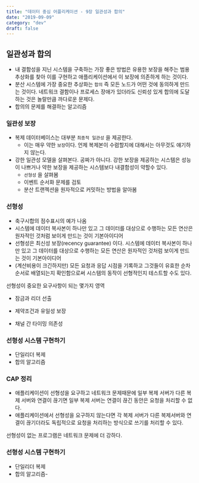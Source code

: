 ```yaml
---
title: "데이터 중심 어플리케이션 - 9장 일관성과 합의"
date: "2019-09-09"
category: "dev"
draft: false
---
```


## 일관성과 합의

- 내 결함성을 지닌 시스템을 구축하는 가장 좋은 방법은 유용한 보장을 해주는 범용 추상화를 찾아 이를 구현하고 애플리케이션에서 이 보장에 의존하게 하는 것이다.
- 분산 시스템에 가장 중요한 추상화는 `합의` 즉 모든 노드가 어떤 것에 동의하게 만드는 것이다. 네트워크 결함이나 프로세스 장애가 있더라도 신뢰성 있게 합의에 도달하는 것은 놀랄만큼 까다로운 문제다.
- 합의의 문제를 해결하는 알고리즘

### 일관성 보장

- 복제 데이터베이스는 대부분 `최종적 일관성` 을 제공한다.
  - 이는 매우 약한 `보장`이다. 언제 복제본이 수렴할지에 대해서는 아무것도 얘기하지 않는다.
- 강한 일관성 모델을 살펴본다. 공짜가 아니다. 강한 보장을 제공하는 시스템은 성능이 나쁘거나 약한 보장을 제공하는 시스템보다 내결함성이 약할수 있다.
  - `선형성` 을 살펴봄
  - 이벤트 순서화 문제를 검토
  - 분산 트랜젝션을 원자적으로 커밋하는 방법을 알아봄

### 선형성

- 축구시합의 점수표시의 예가 나옴
- 시스템에 데이터 복사본이 하나만 있고 그 데이터를 대상으로 수행하는 모든 연산은 원자적인 것처럼 보이게 만드는 것이 기본아이디어
- 선형성은 최신성 보장(recency guarantee) 이다. 시스템에 데이터 복사본이 하나만 있고 그 데이터를 대상으로 수행하는 모든 연산은 원자적인 것처럼 보이게 만드는 것이 기본아이디어
- (계산비용이 크긴하지만) 모든 요청과 응답 시점을 기록하고 그것들이 유효한 순차 순서로 배열되는지 확인함으로써 시스템의 동작이 선형적인지 테스트할 수도 있다.

선형성이 중요한 요구사항이 되는 몇가지 영역

- 잠금과 리더 선출

* 제약조건과 유일성 보장

* 채널 간 타이밍 의존성

### 선형성 시스템 구현하기

- 단일리더 복제
- 합의 알고리즘

### CAP 정리

- 애플리케이션이 선형성을 요구하고 네트워크 문제때문에 일부 복제 서버가 다른 복제 서버와 연결이 끊기면 일부 복제 서버는 연결이 끊긴 동안은 요청을 처리할 수 없다.
- 애플리케이션에서 선형성을 요구하지 않는다면 각 복제 서버가 다른 복제서버와 연결이 끊기더라도 독립적으로 요청을 처리하는 방식으로 쓰기를 처리할 수 있다.

선형성이 없는 프로그램은 네트워크 문제에 더 강하다.

### 선형성 시스템 구현하기

- 단일리더 복제
- 합의 알고리즘-
